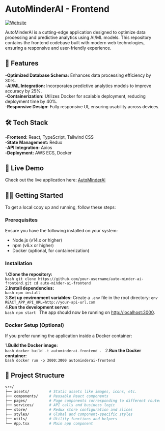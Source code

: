 # AutoMinderAI - Frontend

[![Website](https://img.shields.io/badge/website-online-green)](https://auto-minder-ai-frontend.onrender.com/)

AutoMinderAI is a cutting-edge application designed to optimize data processing and predictive analytics using AI/ML models. This repository contains the frontend codebase built with modern web technologies, ensuring a responsive and user-friendly experience.

## 🚀 Features
-**Optimized Database Schema:** Enhances data processing efficiency by 30%. <br>
-**AI/ML Integration:** Incorporates predictive analytics models to improve accuracy by 25%. <br>
-**Containerization:** Utilizes Docker for scalable deployment, reducing deployment time by 40%. <br>
-**Responsive Design:** Fully responsive UI, ensuring usability across devices. <br>

## 🛠️ Tech Stack
-**Frontend:** React, TypeScript, Tailwind CSS <br>
-**State Management:** Redux <br>
-**API Integration:** Axios <br>
-**Deployment:** AWS ECS, Docker <br>

## 🔗 Live Demo

Check out the live application here: [AutoMinderAI](https://auto-minder-ai-frontend.onrender.com/)

## 🧑‍💻 Getting Started

To get a local copy up and running, follow these steps:

### Prerequisites

Ensure you have the following installed on your system:

- Node.js (v14.x or higher)
- npm (v6.x or higher)
- Docker (optional, for containerization)

### Installation
1.**Clone the repository:**    
    ```bash
    git clone https://github.com/your-username/auto-minder-ai-frontend.git
    cd auto-minder-ai-frontend
    ```
    <br>
2.**Install dependencies:**    
    ```bash
    npm install
    ```
    <br>
3.**Set up environment variables:**    Create a `.env` file in the root directory:
    ```env
    REACT_APP_API_URL=http://your-api-url.com
    ```
    <br>
4.**Run the development server:**    
    ```bash
    npm start
    ```
    The app should now be running on [http://localhost:3000](http://localhost:3000).
### Docker Setup (Optional)

If you prefer running the application inside a Docker container:

1.**Build the Docker image:**    
    ```bash
    docker build -t autominderai-frontend .
    ```
2.**Run the Docker container:**    
    ```bash
    docker run -p 3000:3000 autominderai-frontend
    ```
## 📁 Project Structure
```bash
src/
├── assets/         # Static assets like images, icons, etc.
├── components/     # Reusable React components
├── pages/          # Page components corresponding to different routes
├── services/       # API calls and business logic
├── store/          # Redux store configuration and slices
├── styles/         # Global and component-specific styles
├── utils/          # Utility functions and helpers
└── App.tsx         # Main app component
